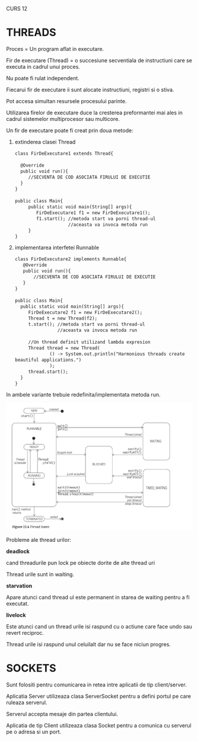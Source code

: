 CURS 12

# **THREADS**
Proces = Un program aflat in executare.

Fir de executare (Thread) = o succesiune secventiala de instructiuni care se executa in cadrul unui proces.

Nu poate fi rulat independent.

Fiecarui fir de executare ii sunt alocate instructiuni, registri si o stiva.

Pot accesa simultan resursele procesului parinte.

Utilizarea firelor de executare duce la cresterea preformantei mai ales in cadrul sistemelor multiprocesor sau multicore.

Un fir de executare poate fi creat prin doua metode:
1. extinderea clasei Thread

       class FirDeExecutare1 extends Thread{     

         @Override
         public void run(){
            //SECVENTA DE COD ASOCIATA FIRULUI DE EXECUTIE
         }
       }

       public class Main{
            public static void main(String[] args){
               FirDeExecutare1 f1 = new FirDeExecutare1();
               f1.start(); //metoda start va porni thread-ul
                           //aceasta va invoca metoda run
            }
       }

2. implementarea interfetei Runnable

       class FirDeExecutare2 implements Runnable{
          @Override
          public void run(){
              //SECVENTA DE COD ASOCIATA FIRULUI DE EXECUTIE
          }
       }

       public class Main{
         public static void main(String[] args){
            FirDeExecutare2 f1 = new FirDeExecutare2();
            Thread t = new Thread(f2);
            t.start(); //metoda start va porni thread-ul
                       //aceasta va invoca metoda run

            //Un thread definit utilizand lambda expresion
            Thread thread = new Thread(
                    () -> System.out.println("Harmonious threads create beautiful applications.")
                    );
            thread.start();
         }
       }
In ambele variante trebuie redefinita/implementata metoda run.

![StariThread.png](StariThread.png)

Probleme ale thread urilor:

**deadlock**

cand threadurile pun lock pe obiecte dorite de alte thread uri

Thread urile sunt in waiting.

**starvation**

Apare atunci cand thread ul este permanent in starea de waiting pentru a fi executat.

**livelock**

Este atunci cand un thread urile isi raspund cu o actiune care face undo sau revert reciproc.

Thread urile isi raspund unul celuilalt dar nu se face niciun progres.

# **SOCKETS**

Sunt folositi pentru comunicarea in retea intre aplicatii de tip client/server.

Aplicatia Server utilizeaza clasa ServerSocket pentru a defini portul pe care ruleaza serverul.

Serverul accepta mesaje din partea clientului.

Aplicatia de tip Client utilizeaza clasa Socket pentru a comunica cu serverul pe o adresa si un port.
